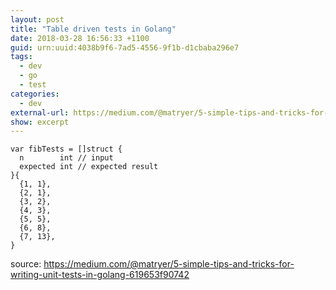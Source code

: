 ```yaml
---
layout: post
title: "Table driven tests in Golang"
date: 2018-03-28 16:56:33 +1100
guid: urn:uuid:4038b9f6-7ad5-4556-9f1b-d1cbaba296e7
tags:
  - dev
  - go
  - test
categories:
  - dev
external-url: https://medium.com/@matryer/5-simple-tips-and-tricks-for-writing-unit-tests-in-golang-619653f90742
show: excerpt
---
```


```
var fibTests = []struct {
  n        int // input
  expected int // expected result
}{
  {1, 1},
  {2, 1},
  {3, 2},
  {4, 3},
  {5, 5},
  {6, 8},
  {7, 13},
}
```

source: https://medium.com/@matryer/5-simple-tips-and-tricks-for-writing-unit-tests-in-golang-619653f90742